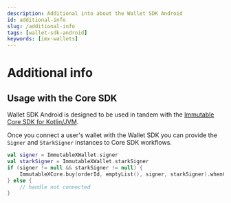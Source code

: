 ```yaml
---
description: Additional into about the Wallet SDK Android
id: additional-info
slug: /additional-info
tags: [wallet-sdk-android]
keywords: [imx-wallets]
---
```


# Additional info

## Usage with the Core SDK
Wallet SDK Android is designed to be used in tandem with the [Immutable Core SDK for Kotlin/JVM](https://github.com/immutable/imx-core-sdk-kotlin-jvm).

Once you connect a user's wallet with the Wallet SDK you can provide the `Signer` and `StarkSigner` instances to Core SDK workflows.
```kotlin
val signer = ImmutableXWallet.signer
val starkSigner = ImmutableXWallet.starkSigner
if (signer != null && starkSigner != null) {
    ImmutableXCore.buy(orderId, emptyList(), signer, starkSigner).whenComplete { ... }
} else {
    // handle not connected
}
```
